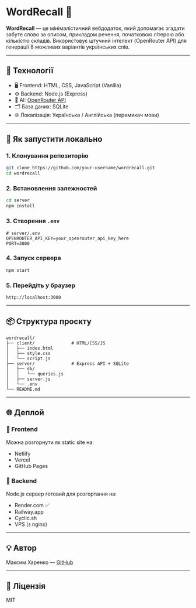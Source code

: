 
# WordRecall 🧠

**WordRecall** — це мінімалістичний вебдодаток, який допомагає згадати забуте слово за описом, прикладом речення, початковою літерою або кількістю складів. Використовує штучний інтелект (OpenRouter API) для генерації 8 можливих варіантів українських слів.

---

## 🔧 Технології

- 🖥 Frontend: HTML, CSS, JavaScript (Vanilla)
- ⚙ Backend: Node.js (Express)
- 🧠 AI: [OpenRouter API](https://openrouter.ai)
- 🗂 База даних: SQLite
- 🌐 Локалізація: Українська / Англійська (перемикач мови)

---

## 🚀 Як запустити локально

### 1. Клонування репозиторію

```bash
git clone https://github.com/your-username/wordrecall.git
cd wordrecall
```

### 2. Встановлення залежностей

```bash
cd server
npm install
```

### 3. Створення `.env`

```env
# server/.env
OPENROUTER_API_KEY=your_openrouter_api_key_here
PORT=3000
```

### 4. Запуск сервера

```bash
npm start
```

### 5. Перейдіть у браузер

```
http://localhost:3000
```

---

## 📦 Структура проєкту

```
wordrecall/
├── client/              # HTML/CSS/JS
│   ├── index.html
│   ├── style.css
│   └── script.js
├── server/              # Express API + SQLite
│   ├── db/
│   │   └── queries.js
│   ├── server.js
│   └── .env
└── README.md
```

---

## 🌐 Деплой

### 🔹 Frontend

Можна розгорнути як static site на:

- Netlify
- Vercel
- GitHub Pages

### 🔹 Backend

Node.js сервер готовий для розгортання на:

- Render.com ✅
- Railway.app
- Cyclic.sh
- VPS (з nginx)

---

## 💡 Автор

Максим Харенко — [GitHub](https://github.com/mkharenko)

---

## 📜 Ліцензія

MIT

